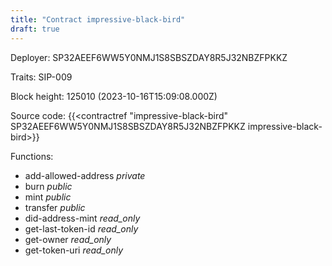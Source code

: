 ```yaml
---
title: "Contract impressive-black-bird"
draft: true
---
```

Deployer: SP32AEEF6WW5Y0NMJ1S8SBSZDAY8R5J32NBZFPKKZ

Traits:
SIP-009 



Block height: 125010 (2023-10-16T15:09:08.000Z)

Source code: {{<contractref "impressive-black-bird" SP32AEEF6WW5Y0NMJ1S8SBSZDAY8R5J32NBZFPKKZ impressive-black-bird>}}

Functions:

* add-allowed-address _private_
* burn _public_
* mint _public_
* transfer _public_
* did-address-mint _read_only_
* get-last-token-id _read_only_
* get-owner _read_only_
* get-token-uri _read_only_
